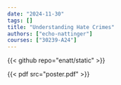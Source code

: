 ```yaml
---
date: "2024-11-30"
tags: []
title: "Understanding Hate Crimes"
authors: ["echo-nattinger"]
courses: ["30239-A24"]
---
```


{{< github repo="enatt/static" >}}

{{< pdf src="poster.pdf" >}}

